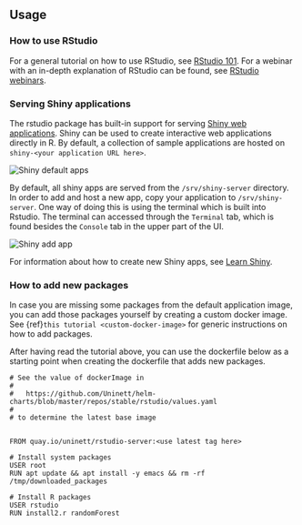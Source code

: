 ## Usage

### How to use RStudio
For a general tutorial on how to use RStudio,
see [RStudio 101](https://dss.princeton.edu/training/RStudio101.pdf).
For a webinar with an in-depth explanation of RStudio can be found, see
[RStudio webinars](https://www.rstudio.com/collections/rstudio-essentials/).

### Serving Shiny applications
The rstudio package has built-in support for serving [Shiny web applications](https://shiny.rstudio.com/).
Shiny can be used to create interactive web applications directly in R.
By default, a collection of sample applications are hosted on `shiny-<your application URL here>`.

![Shiny default apps](./rstudio_shiny.png)

By default, all shiny apps are served from the `/srv/shiny-server`
directory. In order to add and host a new app, copy your application to
`/srv/shiny-server`. One way of doing this is using the terminal which is built
into Rstudio. The terminal can accessed through the `Terminal` tab, which is
found besides the `Console` tab in the upper part of the UI.

![Shiny add app](./rstudio_shiny_app.png)

For information about how to create new Shiny apps,
see [Learn Shiny](https://shiny.rstudio.com/tutorial/).

### How to add new packages
In case you are missing some packages from the default application image, you can add those packages yourself by creating a custom docker image.
See   {ref}`this tutorial <custom-docker-image>` for generic instructions on how to add packages.

After having read the tutorial above, you can use the dockerfile below as a starting point when creating the dockerfile that adds new packages.
```
# See the value of dockerImage in
#
#   https://github.com/Uninett/helm-charts/blob/master/repos/stable/rstudio/values.yaml
#
# to determine the latest base image


FROM quay.io/uninett/rstudio-server:<use latest tag here>

# Install system packages
USER root
RUN apt update && apt install -y emacs && rm -rf /tmp/downloaded_packages

# Install R packages
USER rstudio
RUN install2.r randomForest
```

